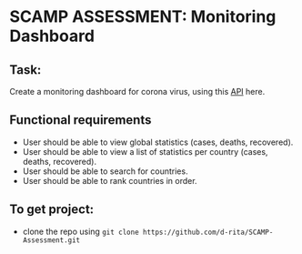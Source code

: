 # SCAMP ASSESSMENT: Monitoring Dashboard

## Task:
Create a monitoring dashboard for corona virus, using this [API](https://documenter.getpostman.com/view/10808728/SzS8rjbc?version=latest) here.

## Functional requirements
- User should be able to view global statistics (cases, deaths, recovered).
- User should be able to view a list of statistics per country (cases, deaths, recovered).
- User should be able to search for countries.
- User should be able to rank countries in order.

## To get project:
- clone the repo using `git clone https://github.com/d-rita/SCAMP-Assessment.git ` 
